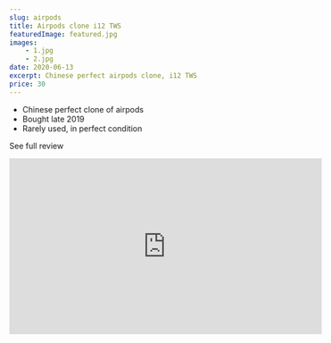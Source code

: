 ```yaml
---
slug: airpods
title: Airpods clone i12 TWS
featuredImage: featured.jpg
images:
    - 1.jpg
    - 2.jpg
date: 2020-06-13
excerpt: Chinese perfect airpods clone, i12 TWS
price: 30
---
```


* Chinese perfect clone of airpods
* Bought late 2019
* Rarely used, in perfect condition

See full review 

<iframe width="560" height="315" src="https://www.youtube.com/embed/kdRuZC9yM48" frameborder="0" allow="accelerometer; autoplay; encrypted-media; gyroscope; picture-in-picture" allowfullscreen></iframe>